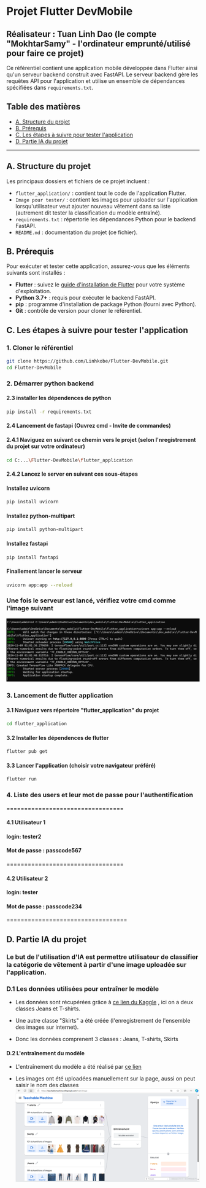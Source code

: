 # Projet Flutter DevMobile

## Réalisateur : Tuan Linh Dao (le compte "MokhtarSamy" - l'ordinateur emprunté/utilisé pour faire ce projet)

Ce référentiel contient une application mobile développée dans Flutter ainsi qu'un serveur backend construit avec FastAPI. Le serveur backend gère les requêtes API pour l'application et utilise un ensemble de dépendances spécifiées dans `requirements.txt`.

## Table des matières
- [A. Structure du projet](#a-structure-du-projet)
- [B. Prérequis](#b-prerequis)
- [C. Les étapes à suivre pour tester l'application](#c-les-etapes-a-suivre-pour-tester-lapplication)
- [D. Partie IA du projet](#d-partie-ia-du-projet)
---

## A. Structure du projet

Les principaux dossiers et fichiers de ce projet incluent :
- `flutter_application/` : contient tout le code de l'application Flutter.
- `Image pour tester/` : contient les images pour uploader sur l'application lorsqu'utilisateur veut ajouter nouveau vêtement dans sa liste (autrement dit tester la classification du modèle entraîné).
- `requirements.txt` : répertorie les dépendances Python pour le backend FastAPI.
- `README.md` : documentation du projet (ce fichier).

## B. Prérequis

Pour exécuter et tester cette application, assurez-vous que les éléments suivants sont installés :

- **Flutter** : suivez le [guide d'installation de Flutter](https://flutter.dev/docs/get-started/install) pour votre système d'exploitation.
- **Python 3.7+** : requis pour exécuter le backend FastAPI.
- **pip** : programme d'installation de package Python (fourni avec Python).
- **Git** : contrôle de version pour cloner le référentiel.

## C. Les étapes à suivre pour tester l'application

### 1. Cloner le référentiel

```bash
git clone https://github.com/Linhkobe/Flutter-DevMobile.git
cd Flutter-DevMobile
```

### 2. Démarrer python backend

#### 2.3 installer les dépendences de python

```bash
pip install -r requirements.txt 
```

#### 2.4 Lancement de fastapi (Ouvrez cmd - Invite de commandes)

#### 2.4.1 Naviguez en suivant ce chemin vers le projet (selon l'nregistrement du projet sur votre ordinateur)

```bash
cd C:...\Flutter-DevMobile\flutter_application 
```
#### 2.4.2 Lancez le server en suivant ces sous-étapes

#### Installez uvicorn
```bash
pip install uvicorn
```

#### Installez python-multipart
```bash
pip install python-multipart
```

#### Installez fastapi
```bash
pip install fastapi
```

#### Finallement lancer le serveur
```bash
uvicorn app:app --reload
```

### Une fois le serveur est lancé, vérifiez votre cmd comme l'image suivant 
![alt text](image-1.png)

### 3. Lancement de flutter application

#### 3.1 Naviguez vers répertoire "flutter_application" du projet
```bash
cd flutter_application
```

#### 3.2 Installer les dépendences de flutter
```bash
flutter pub get 
```

#### 3.3 Lancer l'application (choisir votre navigateur préféré)
```bash
flutter run
```

### 4. Liste des users et leur mot de passe pour l'authentification

=================================

#### 4.1 Utilisateur 1

#### login: tester2
#### Mot de passe : passcode567

=================================

#### 4.2 Utilisateur 2

#### login: tester 
#### Mot de passe : passcode234

==================================

## D. Partie IA du projet

### Le but de l'utilisation d'IA est permettre utilisateur de classifier la catégorie de vêtement à partir d'une image uploadée sur l'application.

### D.1 Les données utilisées pour entraîner le modèle

- Les données sont récupérées grâce à [ce lien du Kaggle](https://www.kaggle.com/datasets/sunnykusawa/cloth-dataset/data) , ici on a deux classes Jeans et T-shirts.

- Une autre classe "Skirts" a été créée (l'enregistrement de l'ensemble des images sur internet).

- Donc les données comprenent 3 classes : Jeans, T-shirts, Skirts

#### D.2 L'entraînement du modèle
- L'entraînement du modèle a été réalisé par [ce lien](https://teachablemachine.withgoogle.com/train)

- Les images ont été uploadées manuellement sur la page, aussi on peut saisir le nom des classes
![alt text](image-2.png)